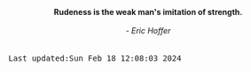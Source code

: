 
<div align="center"><b><span>Rudeness is the weak man's imitation of strength.</span></b><br><br><i> - Eric Hoffer</i></div>
<br><br><kbd>Last updated:Sun Feb 18 12:08:03 2024</kbd>